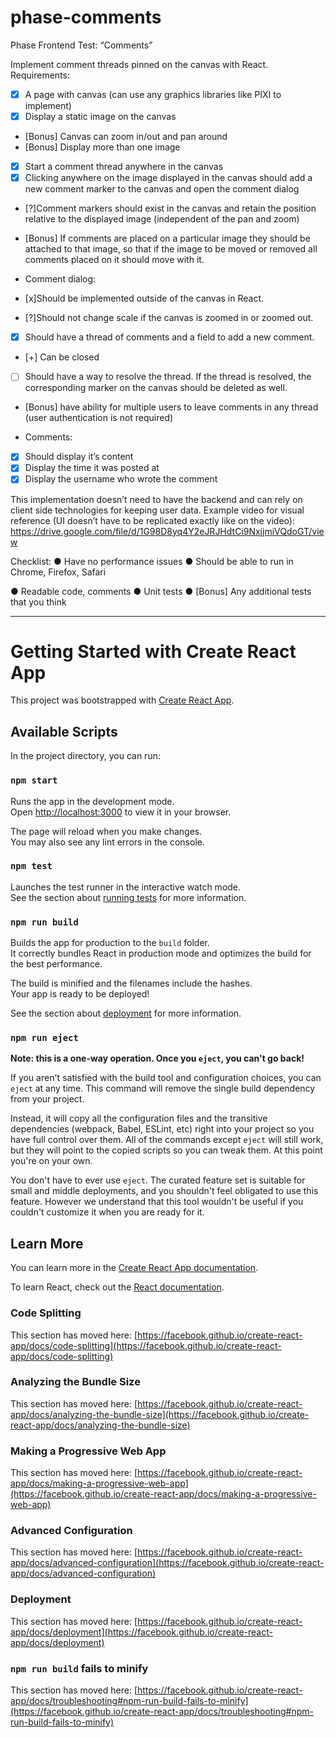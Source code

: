 # phase-comments

Phase Frontend Test: “Comments”

Implement comment threads pinned on the canvas with React.
Requirements:
- [x] A page with canvas (can use any graphics libraries like PIXI to implement)
- [x] Display a static image on the canvas
- [Bonus] Canvas can zoom in/out and pan around
- [Bonus] Display more than one image
- [x] Start a comment thread anywhere in the canvas
- [x] Clicking anywhere on the image displayed in the canvas should add a new
comment marker to the canvas and open the comment dialog
- [?]Comment markers should exist in the canvas and retain the position relative to
the displayed image (independent of the pan and zoom)
- [Bonus] If comments are placed on a particular image they should be attached to
that image, so that if the image to be moved or removed all comments placed on
it should move with it.

- Comment dialog:
- [x]Should be implemented outside of the canvas in React.
- [?]Should not change scale if the canvas is zoomed in or zoomed out.
- [x] Should have a thread of comments and a field to add a new comment.
- [+] Can be closed
- [ ] Should have a way to resolve the thread. If the thread is resolved, the
corresponding marker on the canvas should be deleted as well.
- [Bonus] have ability for multiple users to leave comments in any thread (user
authentication is not required)

- Comments:
- [x] Should display it’s content
- [x] Display the time it was posted at
- [x] Display the username who wrote the comment

This implementation doesn’t need to have the backend and can rely on client side technologies
for keeping user data.
Example video for visual reference (UI doesn’t have to be replicated exactly like on the video):
https://drive.google.com/file/d/1G98D8yq4Y2eJRJHdtCi9NxjjmiVQdoGT/view

Checklist:
● Have no performance issues
● Should be able to run in Chrome, Firefox, Safari

● Readable code, comments
● Unit tests
● [Bonus] Any additional tests that you think

------

# Getting Started with Create React App

This project was bootstrapped with [Create React App](https://github.com/facebook/create-react-app).

## Available Scripts

In the project directory, you can run:

### `npm start`

Runs the app in the development mode.\
Open [http://localhost:3000](http://localhost:3000) to view it in your browser.

The page will reload when you make changes.\
You may also see any lint errors in the console.

### `npm test`

Launches the test runner in the interactive watch mode.\
See the section about [running tests](https://facebook.github.io/create-react-app/docs/running-tests) for more information.

### `npm run build`

Builds the app for production to the `build` folder.\
It correctly bundles React in production mode and optimizes the build for the best performance.

The build is minified and the filenames include the hashes.\
Your app is ready to be deployed!

See the section about [deployment](https://facebook.github.io/create-react-app/docs/deployment) for more information.

### `npm run eject`

**Note: this is a one-way operation. Once you `eject`, you can't go back!**

If you aren't satisfied with the build tool and configuration choices, you can `eject` at any time. This command will remove the single build dependency from your project.

Instead, it will copy all the configuration files and the transitive dependencies (webpack, Babel, ESLint, etc) right into your project so you have full control over them. All of the commands except `eject` will still work, but they will point to the copied scripts so you can tweak them. At this point you're on your own.

You don't have to ever use `eject`. The curated feature set is suitable for small and middle deployments, and you shouldn't feel obligated to use this feature. However we understand that this tool wouldn't be useful if you couldn't customize it when you are ready for it.

## Learn More

You can learn more in the [Create React App documentation](https://facebook.github.io/create-react-app/docs/getting-started).

To learn React, check out the [React documentation](https://reactjs.org/).

### Code Splitting

This section has moved here: [https://facebook.github.io/create-react-app/docs/code-splitting](https://facebook.github.io/create-react-app/docs/code-splitting)

### Analyzing the Bundle Size

This section has moved here: [https://facebook.github.io/create-react-app/docs/analyzing-the-bundle-size](https://facebook.github.io/create-react-app/docs/analyzing-the-bundle-size)

### Making a Progressive Web App

This section has moved here: [https://facebook.github.io/create-react-app/docs/making-a-progressive-web-app](https://facebook.github.io/create-react-app/docs/making-a-progressive-web-app)

### Advanced Configuration

This section has moved here: [https://facebook.github.io/create-react-app/docs/advanced-configuration](https://facebook.github.io/create-react-app/docs/advanced-configuration)

### Deployment

This section has moved here: [https://facebook.github.io/create-react-app/docs/deployment](https://facebook.github.io/create-react-app/docs/deployment)

### `npm run build` fails to minify

This section has moved here: [https://facebook.github.io/create-react-app/docs/troubleshooting#npm-run-build-fails-to-minify](https://facebook.github.io/create-react-app/docs/troubleshooting#npm-run-build-fails-to-minify)
